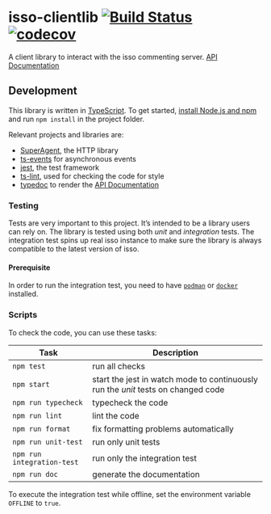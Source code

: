 # isso-clientlib [![Build Status](https://travis-ci.org/jGleitz/isso-clientlib.svg?branch=master)](https://travis-ci.org/jGleitz/isso-clientlib) [![codecov](https://codecov.io/gh/jGleitz/isso-clientlib/branch/master/graph/badge.svg)](https://codecov.io/gh/jGleitz/isso-clientlib)

A client library to interact with the isso commenting server. [API Documentation](https://jgleitz.github.io/isso-clientlib/)

## Development

This library is written in [TypeScript](https://www.typescriptlang.org/). To get started, [install Node.js and npm](https://nodejs.org/en/download/) and run `npm install` in the project folder.

Relevant projects and libraries are:

- [SuperAgent](http://visionmedia.github.io/superagent/), the HTTP library
- [ts-events](https://github.com/rogierschouten/ts-events) for asynchronous events
- [jest](https://jestjs.io/), the test framework
- [ts-lint](https://palantir.github.io/tslint/), used for checking the code for style
- [typedoc](https://typedoc.org/) to render the [API Documentation](https://jgleitz.github.io/isso-clientlib/)

### Testing

Tests are very important to this project. It’s intended to be a library users can rely on. The library is tested using both _unit_ and _integration_ tests. The integration test spins up real isso instance to make sure the library is always compatible to the latest version of isso.

#### Prerequisite

In order to run the integration test, you need to have [`podman`](https://podman.io/) or [`docker`](https://docs.docker.com/install/) installed.

### Scripts

To check the code, you can use these tasks:

| Task                       | Description                                                                       |
| -------------------------- | --------------------------------------------------------------------------------- |
| `npm test`                 | run all checks                                                                    |
| `npm start`                | start the jest in watch mode to continuously run the _unit_ tests on changed code |
| `npm run typecheck`        | typecheck the code                                                                |
| `npm run lint`             | lint the code                                                                     |
| `npm run format`           | fix formatting problems automatically                                             |
| `npm run unit-test`        | run only unit tests                                                               |
| `npm run integration-test` | run only the integration test                                                     |
| `npm run doc`              | generate the documentation                                                        |

To execute the integration test while offline, set the environment variable `OFFLINE` to `true`.
